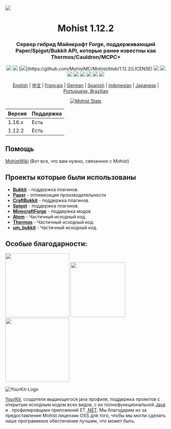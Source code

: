 <img src="https://i.loli.net/2020/09/06/lQscneqbV8Hptxz.png">

<div align="center">
  <h1>Mohist 1.12.2</h1>

### Сервер гибрид Майнкрафт Forge, поддерживающий Paper/Spigot/Bukkit API, которые ранее известны как Thermos/Cauldron/MCPC+

[![](https://img.shields.io/jenkins/build?jobUrl=https%3A%2F%2Fci.codemc.io%2Fjob%2FMohistMC%2Fjob%2FMohist-1.12.2)](https://ci.codemc.io/job/MohistMC/job/Mohist-1.12.2)
[![](https://img.shields.io/github/stars/MohistMC/Mohist.svg?label=Stars&logo=github)](https://github.com/MohistMC/Mohist/stargazers)
[![](https://img.shields.io/github/license/MohistMC/Mohist?)](https://github.com/MohistMC/Mohist/blob/1.12.2/LICENSE)
[![](https://img.shields.io/badge/Forge-1.12.2--14.23.5.2859-brightgreen.svg?colorB=26303d&logo=Conda-Forge)](http://files.minecraftforge.net/maven/net/minecraftforge/forge/index_1.12.2.html)
[![](https://img.shields.io/badge/Paper-1.12.2-brightgreen.svg?colorB=DC3340)](https://papermc.io/downloads#Paper-1.12)
[![](https://img.shields.io/badge/AdoptOpenJDK-8u252-brightgreen.svg?colorB=469C00&logo=java)](https://adoptopenjdk.net/?variant=openjdk8&jvmVariant=hotspot)
[![](https://img.shields.io/badge/Gradle-4.10.3-brightgreen.svg?colorB=469C00&logo=gradle)](https://docs.gradle.org/4.10.3/release-notes.html)
[![](https://img.shields.io/bstats/servers/6762?label=bStats)](https://bstats.org/plugin/server-implementation/Mohist/6762)
[![](https://badges.crowdin.net/mohist/localized.svg)](https://crowdin.com/project/mohist)
[![](https://img.shields.io/discord/311256119005937665.svg?color=%237289da&label=Discord&logo=discord&logoColor=%237289da)](https://discord.gg/ZgXjHGd)
[![](https://img.shields.io/badge/Patreon-Support-orange.svg?logo=Patreon)](https://www.patreon.com/mohist)

<a href="https://github.com/MohistMC/Mohist/blob/1.12.2/readme/README.md">English</a> | <a href="https://github.com/MohistMC/Mohist/blob/1.12.2/readme/README-zh.md">中文</a> | <a href="https://github.com/MohistMC/Mohist/blob/1.12.2/readme/README-fr.md">Français</a> | <a href="https://github.com/MohistMC/Mohist/blob/1.12.2/readme/README-de.md">German</a> | <a href="https://github.com/MohistMC/Mohist/blob/1.12.2/readme/README-es.md">Spanish</a> | <a href="https://github.com/MohistMC/Mohist/blob/1.12.2/readme/README-in.md">Indonesian</a> | <a href="https://github.com/MohistMC/Mohist/blob/1.12.2/readme/README-jp.md">Japanese</a> | <a href="https://github.com/MohistMC/Mohist/blob/1.12.2/readme/README-pt-BR.md">Portuguese, Brazilian</a>

[![Mohist Stats](https://bstats.org/signatures/server-implementation/Mohist.svg)](https://bstats.org/plugin/server-implementation/Mohist/6762)
</div>

| Версия  | Поддержка |
| ------------- | ------------- |
| 1.16.x  | Есть  |
| 1.12.2  | Есть  |
      
Помощь
------

[MohistWiki](https://wiki.mohistmc.com/) (Вот все, что вам нужно, связанное с Mohist)

Проекты которые были использованы
------
* [**Bukkit**](https://hub.spigotmc.org/stash/scm/spigot/bukkit.git) - поддержка плагинов.
* [**Paper**](https://github.com/PaperMC/Paper.git) - оптимизация производительности
* [**CraftBukkit**](https://hub.spigotmc.org/stash/scm/spigot/craftbukkit.git) - поддержка плагинов.
* [**Spigot**](https://hub.spigotmc.org/stash/scm/spigot/spigot.git) - поддержка плагинов.
* [**MinecraftForge**](https://github.com/MinecraftForge/MinecraftForge.git) - поддержка модов
* [**Atom**](https://gitlab.com/divinecode/atom/Atom.git) - Частичный исходный код.
* [**Thermos**](https://github.com/CyberdyneCC/Thermos.git) - Частичный исходный код.
* [**um_bukkit**](https://github.com/TechCatOther/um_bukkit.git) - Частичный исходный код.

Особые благодарности:
-------------
<a href="https://serverjars.com/"><img src="https://serverjars.com/assets/img/logo_white.svg" width="200"></a>
<a href="https://ci.codemc.io/"><img src="https://i.loli.net/2020/03/11/YNicj3PLkU5BZJT.png" width="172"></a>
<a href="https://www.bisecthosting.com/mohistmc"><img src="https://cdn.discordapp.com/attachments/303673296929685504/709610584680955944/Asset_5.png" width="200"></a>

![YourKit-Logo](https://www.yourkit.com/images/yklogo.png)

[YourKit](http://www.yourkit.com/), создатели выдающегося java профиля, поддержка проектов с открытым исходным кодом всех видов, с их полнофункциональной [Java](https://www.yourkit.com/java/profiler/index.jsp) и . профилировщики приложений ET [.NET](https://www.yourkit.com/.net/profiler/index.jsp). Мы благодарим их за предоставление Mohist лицензии OSS для того, чтобы мы могли сделать наше программное обеспечение лучшим, что может быть.
